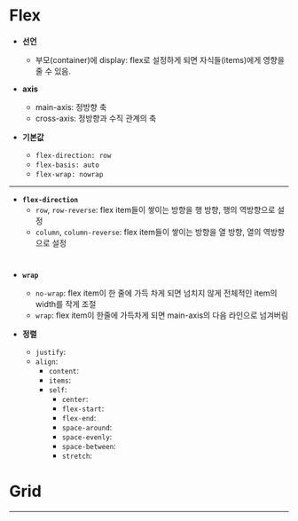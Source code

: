 # Flex

- **선언**

  - 부모(container)에 display: flex로 설정하게 되면 자식들(items)에게 영향을 줄 수 있음.

- **axis**

  - main-axis: 정방향 축
  - cross-axis: 정방향과 수직 관계의 축

- **기본값**
  - `flex-direction: row`
  - `flex-basis: auto`
  - `flex-wrap: nowrap`

---

- **`flex-direction`**
  - `row`, `row-reverse`: flex item들이 쌓이는 방향을 행 방향, 행의 역방향으로 설정
  - `column`, `column-reverse`: flex item들이 쌓이는 방향을 열 방향, 열의 역방향으로 설정

#

- **`wrap`**

  - `no-wrap`: flex item이 한 줄에 가득 차게 되면 넘치지 않게 전체적인 item의 width를 작게 조절
  - `wrap`: flex item이 한줄에 가득차게 되면 main-axis의 다음 라인으로 넘겨버림

- **정렬**
  - `justify`:
  - `align`:
    - `content`:
    - `items`:
    - `self`:
      - `center`:
      - `flex-start`:
      - `flex-end`:
      - `space-around`:
      - `space-evenly`:
      - `space-between`:
      - `stretch`:

# Grid

---
